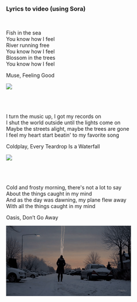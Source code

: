 

### Lyrics to video (using Sora)

<br>

Fish in the sea \
You know how I feel \
River running free \
You know how I feel \
Blossom in the trees \
You know how I feel

Muse, Feeling Good

<img src="./videos/gif_Fish in the sea You know how I feel.gif"/>


<br><br>

I turn the music up, I got my records on \
I shut the world outside until the lights come on \
Maybe the streets alight, maybe the trees are gone \
I feel my heart start beatin' to my favorite song

Coldplay, Every Teardrop Is a Waterfall


<img src="videos/gif_I turn the music up I got my records on.gif"/>


<br><br>


Cold and frosty morning, there's not a lot to say \
About the things caught in my mind \
And as the day was dawning, my plane flew away \
With all the things caught in my mind

Oasis, Don’t Go Away


<img src="./videos/gif_Cold and frosty morning.gif"/>


<br><br><br><br>